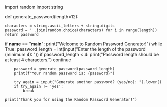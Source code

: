import random
import string


def generate_password(length=12):

    characters = string.ascii_letters + string.digits
    password = ''.join(random.choice(characters) for i in range(length))
    return password


if __name__ == "__main__":
    print("Welcome to Random Password Generator!")
    while True:
        password_length = int(input("Enter the length of the password (minimum 4): "))
        if password_length < 4:
            print("Password length should be at least 4 characters.")
            continue

        password = generate_password(password_length)
        print(f"Your random password is: {password}")

        try_again = input("Generate another password? (yes/no): ").lower()
        if try_again != 'yes':
            break

    print("Thank you for using the Random Password Generator!")
